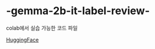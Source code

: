 # -gemma-2b-it-label-review-

colab에서 실습 가능한 코드 파일

[HuggingFace](https://huggingface.co/jych1357/gemma-2b-it-label-review)
